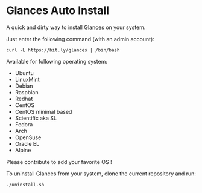 Glances Auto Install
====================

A quick and dirty way to install [Glances](https://github.com/nicolargo/glances) on your system.

Just enter the following command (with an admin account):

    curl -L https://bit.ly/glances | /bin/bash

Available for following operating system:
- Ubuntu
- LinuxMint
- Debian
- Raspbian
- Redhat
- CentOS
- CentOS minimal based
- Scientific aka SL
- Fedora
- Arch
- OpenSuse
- Oracle EL
- Alpine

Please contribute to add your favorite OS !

To uninstall Glances from your system, clone the current repository and run:

    ./uninstall.sh
